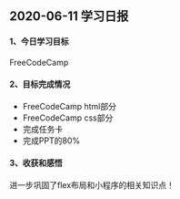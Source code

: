 ## 2020-06-11 学习日报

#### 1、今日学习目标

FreeCodeCamp

#### 2、目标完成情况

- FreeCodeCamp html部分
- FreeCodeCamp css部分
- 完成任务卡
- 完成PPT的80%

#### 3、收获和感悟

进一步巩固了flex布局和小程序的相关知识点！

